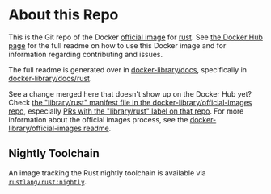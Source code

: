 # About this Repo

This is the Git repo of the Docker [official image](https://docs.docker.com/docker-hub/official_repos/) for [rust](https://registry.hub.docker.com/_/rust/). See [the Docker Hub page](https://registry.hub.docker.com/_/rust/) for the full readme on how to use this Docker image and for information regarding contributing and issues.

The full readme is generated over in [docker-library/docs](https://github.com/docker-library/docs), specifically in [docker-library/docs/rust](https://github.com/docker-library/docs/tree/master/rust).

See a change merged here that doesn't show up on the Docker Hub yet? Check [the "library/rust" manifest file in the docker-library/official-images repo](https://github.com/docker-library/official-images/blob/master/library/rust), especially [PRs with the "library/rust" label on that repo](https://github.com/docker-library/official-images/labels/library%2Frust). For more information about the official images process, see the [docker-library/official-images readme](https://github.com/docker-library/official-images/blob/master/README.md).

<!-- THIS FILE IS GENERATED BY https://github.com/docker-library/docs/blob/master/generate-repo-stub-readme.sh -->

## Nightly Toolchain

An image tracking the Rust nightly toolchain is available via
[`rustlang/rust:nightly`](https://hub.docker.com/r/rustlang/rust/).
